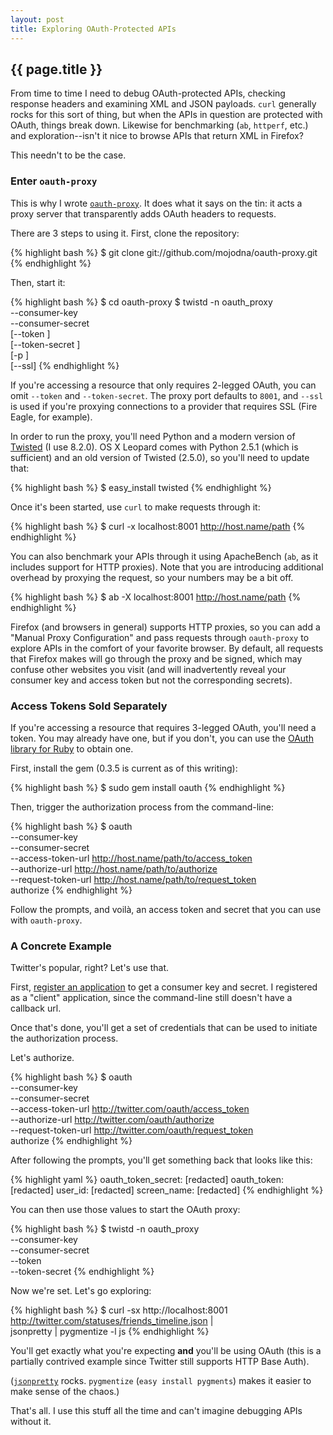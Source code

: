 ```yaml
---
layout: post
title: Exploring OAuth-Protected APIs
---
```


## {{ page.title }}

From time to time I need to debug OAuth-protected APIs, checking response
headers and examining XML and JSON payloads. `curl` generally rocks for this
sort of thing, but when the APIs in question are protected with OAuth, things
break down. Likewise for benchmarking (`ab`, `httperf`, etc.) and
exploration--isn't it nice to browse APIs that return XML in Firefox?

This needn't to be the case.

### Enter `oauth-proxy`

This is why I wrote
[`oauth-proxy`](http://github.com/mojodna/oauth-proxy). It does what it
says on the tin: it acts a proxy server that transparently adds OAuth headers
to requests.

There are 3 steps to using it.  First, clone the repository:

{% highlight bash %}
$ git clone git://github.com/mojodna/oauth-proxy.git
{% endhighlight %}

Then, start it:

{% highlight bash %}
$ cd oauth-proxy
$ twistd -n oauth_proxy \
    --consumer-key <consumer key> \
    --consumer-secret <consumer secret> \
    [--token <token>] \
    [--token-secret <token secret>] \
    [-p <proxy port>] \
    [--ssl]
{% endhighlight %}

If you're accessing a resource that only requires 2-legged OAuth, you can omit
`--token` and `--token-secret`. The proxy port defaults to `8001`, and `--ssl`
is used if you're proxying connections to a provider that requires SSL (Fire
Eagle, for example).

In order to run the proxy, you'll need Python and a modern version of
[Twisted](http://twistedmatrix.com/) (I use 8.2.0). OS X Leopard comes with
Python 2.5.1 (which is sufficient) and an old version of Twisted (2.5.0), so
you'll need to update that:

{% highlight bash %}
$ easy_install twisted
{% endhighlight %}

Once it's been started, use `curl` to make requests through it:

{% highlight bash %}
$ curl -x localhost:8001 http://host.name/path
{% endhighlight %}

You can also benchmark your APIs through it using ApacheBench (`ab`, as it
includes support for HTTP proxies). Note that you are introducing additional
overhead by proxying the request, so your numbers may be a bit off.

{% highlight bash %}
$ ab -X localhost:8001 http://host.name/path
{% endhighlight %}

Firefox (and browsers in general) supports HTTP proxies, so you can add a
"Manual Proxy Configuration" and pass requests through `oauth-proxy` to
explore APIs in the comfort of your favorite browser. By default, all requests
that Firefox makes will go through the proxy and be signed, which may confuse
other websites you visit (and will inadvertently reveal your consumer key and
access token but not the corresponding secrets).

### Access Tokens Sold Separately

If you're accessing a resource that requires 3-legged OAuth, you'll need a
token. You may already have one, but if you don't, you can use the [OAuth
library for Ruby](http://github.com/mojodna/oauth) to obtain one.

First, install the gem (0.3.5 is current as of this writing):

{% highlight bash %}
$ sudo gem install oauth
{% endhighlight %}

Then, trigger the authorization process from the command-line:

{% highlight bash %}
$ oauth \
    --consumer-key <consumer key> \
    --consumer-secret <consumer secret> \
    --access-token-url http://host.name/path/to/access_token \
    --authorize-url http://host.name/path/to/authorize \
    --request-token-url http://host.name/path/to/request_token \
    authorize
{% endhighlight %}

Follow the prompts, and voilà, an access token and secret that you can use
with `oauth-proxy`.

### A Concrete Example

Twitter's popular, right?  Let's use that.

First, [register an application](http://twitter.com/apps/new) to get a
consumer key and secret. I registered as a "client" application, since the
command-line still doesn't have a callback url.

Once that's done, you'll get a set of credentials that can be used to initiate
the authorization process.

Let's authorize.

{% highlight bash %}
$ oauth \
  --consumer-key <consumer key> \
  --consumer-secret <consumer secret> \
  --access-token-url http://twitter.com/oauth/access_token \
  --authorize-url http://twitter.com/oauth/authorize \
  --request-token-url http://twitter.com/oauth/request_token \
  authorize
{% endhighlight %}

After following the prompts, you'll get something back that looks like this:

{% highlight yaml %}
oauth_token_secret: [redacted]
oauth_token: [redacted]
user_id: [redacted]
screen_name: [redacted]
{% endhighlight %}

You can then use those values to start the OAuth proxy:

{% highlight bash %}
$ twistd -n oauth_proxy \
    --consumer-key <consumer key> \
    --consumer-secret <consumer secret> \
    --token <access token> \
    --token-secret <token secret>
{% endhighlight %}

Now we're set.  Let's go exploring:

{% highlight bash %}
$ curl -sx http://localhost:8001 \
    http://twitter.com/statuses/friends_timeline.json | \
    jsonpretty | pygmentize -l js
{% endhighlight %}

You'll get exactly what you're expecting **and** you'll be using OAuth (this
is a partially contrived example since Twitter still supports HTTP Base Auth).

([`jsonpretty`](http://github.com/nicksieger/jsonpretty) rocks. `pygmentize`
(`easy install pygments`) makes it easier to make sense of the chaos.)

That's all. I use this stuff all the time and can't imagine debugging APIs
without it.
